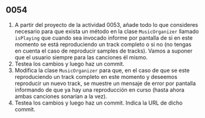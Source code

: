 ## 0054

1. A partir del proyecto de la actividad 0053, añade todo lo que consideres necesario para que exista un método en la clase `MusicOrganizer` llamado `isPlaying` que cuando sea invocado informe por pantalla de si en este momento se está reproduciendo un track completo o si no (no tengas en cuenta el caso de reproducir samples de tracks). Vamos a suponer que el usuario siempre para las canciones él mismo.
2. Testea los cambios y luego haz un commit.
3. Modifica la clase `MusicOrganizer` para que, en el caso de que se este reproduciendo un track completo en este momento y deseemos reproducir un nuevo track, se muestre un mensaje de error por pantalla informando de que ya hay una reproducción en curso (hasta ahora ambas canciones sonarían a la vez).
4. Testea los cambios y luego haz un commit. Indica la URL de dicho commit.
